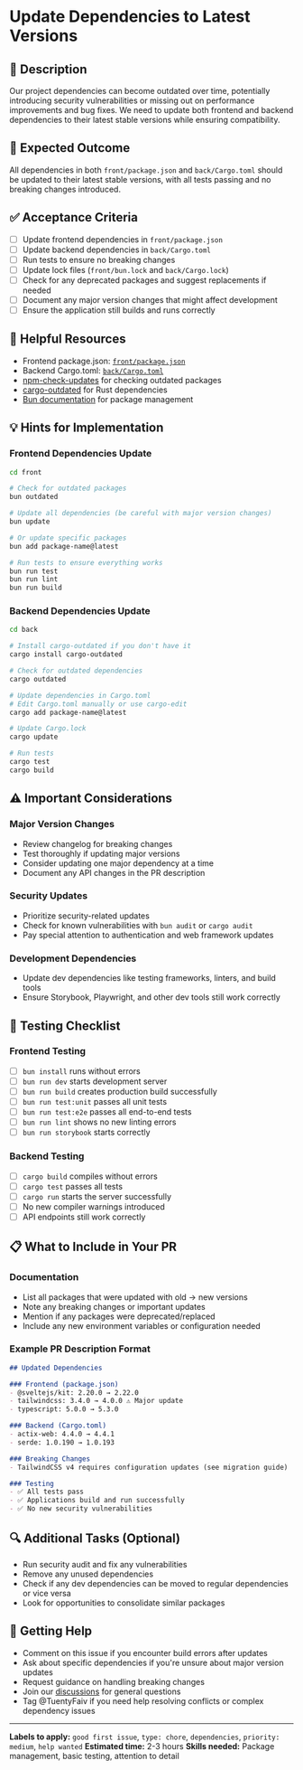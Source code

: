 # Update Dependencies to Latest Versions

## 📝 Description
Our project dependencies can become outdated over time, potentially introducing security vulnerabilities or missing out on performance improvements and bug fixes. We need to update both frontend and backend dependencies to their latest stable versions while ensuring compatibility.

## 🎯 Expected Outcome
All dependencies in both `front/package.json` and `back/Cargo.toml` should be updated to their latest stable versions, with all tests passing and no breaking changes introduced.

## ✅ Acceptance Criteria
- [ ] Update frontend dependencies in `front/package.json`
- [ ] Update backend dependencies in `back/Cargo.toml`
- [ ] Run tests to ensure no breaking changes
- [ ] Update lock files (`front/bun.lock` and `back/Cargo.lock`)
- [ ] Check for any deprecated packages and suggest replacements if needed
- [ ] Document any major version changes that might affect development
- [ ] Ensure the application still builds and runs correctly

## 🔗 Helpful Resources
- Frontend package.json: [`front/package.json`](../../front/package.json)
- Backend Cargo.toml: [`back/Cargo.toml`](../../back/Cargo.toml)
- [npm-check-updates](https://www.npmjs.com/package/npm-check-updates) for checking outdated packages
- [cargo-outdated](https://github.com/kbknapp/cargo-outdated) for Rust dependencies
- [Bun documentation](https://bun.sh/docs) for package management

## 💡 Hints for Implementation

### Frontend Dependencies Update
```bash
cd front

# Check for outdated packages
bun outdated

# Update all dependencies (be careful with major version changes)
bun update

# Or update specific packages
bun add package-name@latest

# Run tests to ensure everything works
bun run test
bun run lint
bun run build
```

### Backend Dependencies Update
```bash
cd back

# Install cargo-outdated if you don't have it
cargo install cargo-outdated

# Check for outdated dependencies
cargo outdated

# Update dependencies in Cargo.toml
# Edit Cargo.toml manually or use cargo-edit
cargo add package-name@latest

# Update Cargo.lock
cargo update

# Run tests
cargo test
cargo build
```

## ⚠️ Important Considerations

### Major Version Changes
- Review changelog for breaking changes
- Test thoroughly if updating major versions
- Consider updating one major dependency at a time
- Document any API changes in the PR description

### Security Updates
- Prioritize security-related updates
- Check for known vulnerabilities with `bun audit` or `cargo audit`
- Pay special attention to authentication and web framework updates

### Development Dependencies
- Update dev dependencies like testing frameworks, linters, and build tools
- Ensure Storybook, Playwright, and other dev tools still work correctly

## 🧪 Testing Checklist

### Frontend Testing
- [ ] `bun install` runs without errors
- [ ] `bun run dev` starts development server
- [ ] `bun run build` creates production build successfully
- [ ] `bun run test:unit` passes all unit tests
- [ ] `bun run test:e2e` passes all end-to-end tests
- [ ] `bun run lint` shows no new linting errors
- [ ] `bun run storybook` starts correctly

### Backend Testing
- [ ] `cargo build` compiles without errors
- [ ] `cargo test` passes all tests
- [ ] `cargo run` starts the server successfully
- [ ] No new compiler warnings introduced
- [ ] API endpoints still work correctly

## 📋 What to Include in Your PR

### Documentation
- List all packages that were updated with old → new versions
- Note any breaking changes or important updates
- Mention if any packages were deprecated/replaced
- Include any new environment variables or configuration needed

### Example PR Description Format
```markdown
## Updated Dependencies

### Frontend (package.json)
- @sveltejs/kit: 2.20.0 → 2.22.0
- tailwindcss: 3.4.0 → 4.0.0 ⚠️ Major update
- typescript: 5.0.0 → 5.3.0

### Backend (Cargo.toml)
- actix-web: 4.4.0 → 4.4.1
- serde: 1.0.190 → 1.0.193

### Breaking Changes
- TailwindCSS v4 requires configuration updates (see migration guide)

### Testing
- ✅ All tests pass
- ✅ Applications build and run successfully
- ✅ No new security vulnerabilities
```

## 🔍 Additional Tasks (Optional)
- Run security audit and fix any vulnerabilities
- Remove any unused dependencies
- Check if any dev dependencies can be moved to regular dependencies or vice versa
- Look for opportunities to consolidate similar packages

## 🤝 Getting Help
- Comment on this issue if you encounter build errors after updates
- Ask about specific dependencies if you're unsure about major version updates
- Request guidance on handling breaking changes
- Join our [discussions](https://github.com/TuentyFaiv/liga-muertos/issues) for general questions
- Tag @TuentyFaiv if you need help resolving conflicts or complex dependency issues

---

**Labels to apply:** `good first issue`, `type: chore`, `dependencies`, `priority: medium`, `help wanted`
**Estimated time:** 2-3 hours
**Skills needed:** Package management, basic testing, attention to detail
